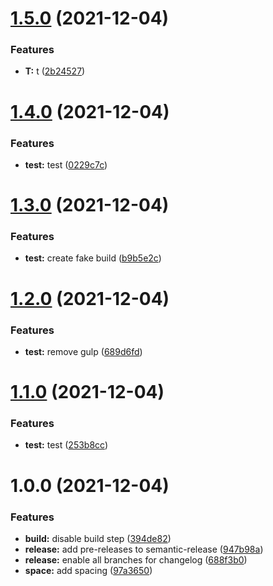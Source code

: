 # [1.5.0](https://github.com/newbish/changelog-test/compare/v1.4.0...v1.5.0) (2021-12-04)


### Features

* **T:** t ([2b24527](https://github.com/newbish/changelog-test/commit/2b24527b3671e12edc9198022d19fbd0546a3873))

# [1.4.0](https://github.com/newbish/changelog-test/compare/v1.3.0...v1.4.0) (2021-12-04)


### Features

* **test:** test ([0229c7c](https://github.com/newbish/changelog-test/commit/0229c7c7cf781a936f65caf1b60327d2418f7600))

# [1.3.0](https://github.com/newbish/changelog-test/compare/v1.2.0...v1.3.0) (2021-12-04)


### Features

* **test:** create fake build ([b9b5e2c](https://github.com/newbish/changelog-test/commit/b9b5e2cce6cbabe3427c3d7a0b7dafd589892e92))

# [1.2.0](https://github.com/newbish/changelog-test/compare/v1.1.0...v1.2.0) (2021-12-04)


### Features

* **test:** remove gulp ([689d6fd](https://github.com/newbish/changelog-test/commit/689d6fd0ad9301887f5a0fbddac9f570cf9df833))

# [1.1.0](https://github.com/newbish/changelog-test/compare/v1.0.0...v1.1.0) (2021-12-04)


### Features

* **test:** test ([253b8cc](https://github.com/newbish/changelog-test/commit/253b8cc76d8da09d2854ab6d457b379cff5b30d1))

# 1.0.0 (2021-12-04)


### Features

* **build:** disable build step ([394de82](https://github.com/newbish/changelog-test/commit/394de828bf25693aaa9233502b9b7d5f7f943ca7))
* **release:** add pre-releases to semantic-release ([947b98a](https://github.com/newbish/changelog-test/commit/947b98a9f152d811de9cd869db9d9ae73ea304a4))
* **release:** enable all branches for changelog ([688f3b0](https://github.com/newbish/changelog-test/commit/688f3b054622141fbdde3725b5d150343744fa48))
* **space:** add spacing ([97a3650](https://github.com/newbish/changelog-test/commit/97a36501759b5a97cd482333c36f60e8ee34ad81))
